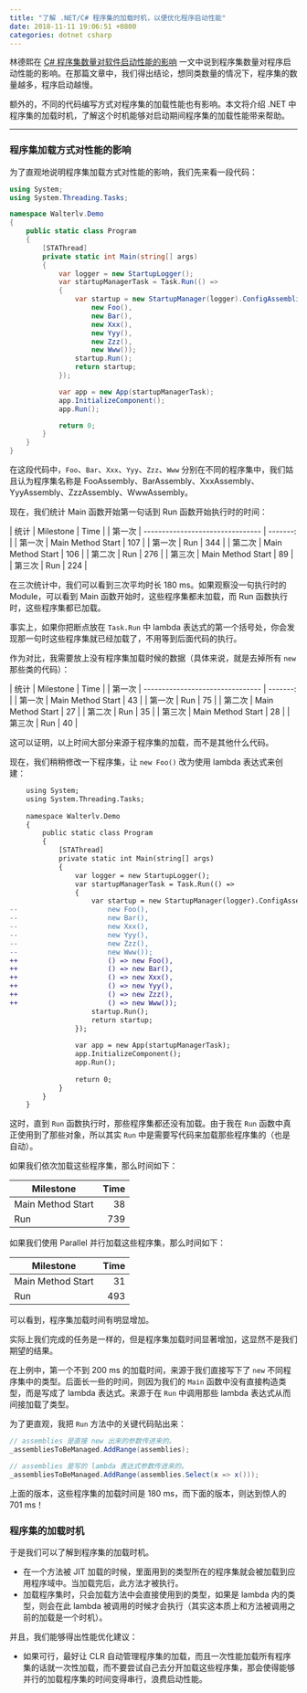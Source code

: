 ```yaml
---
title: "了解 .NET/C# 程序集的加载时机，以便优化程序启动性能"
date: 2018-11-11 19:06:51 +0800
categories: dotnet csharp
---
```


林德熙在 [C# 程序集数量对软件启动性能的影响](https://lindexi.gitee.io/post/C-%E7%A8%8B%E5%BA%8F%E9%9B%86%E6%95%B0%E9%87%8F%E5%AF%B9%E8%BD%AF%E4%BB%B6%E5%90%AF%E5%8A%A8%E6%80%A7%E8%83%BD%E7%9A%84%E5%BD%B1%E5%93%8D.html) 一文中说到程序集数量对程序启动性能的影响。在那篇文章中，我们得出结论，想同类数量的情况下，程序集的数量越多，程序启动越慢。

额外的，不同的代码编写方式对程序集的加载性能也有影响。本文将介绍 .NET 中程序集的加载时机，了解这个时机能够对启动期间程序集的加载性能带来帮助。

---

<div id="toc"></div>

### 程序集加载方式对性能的影响

为了直观地说明程序集加载方式对性能的影响，我们先来看一段代码：

```csharp
using System;
using System.Threading.Tasks;

namespace Walterlv.Demo
{
    public static class Program
    {
        [STAThread]
        private static int Main(string[] args)
        {
            var logger = new StartupLogger();
            var startupManagerTask = Task.Run(() =>
            {
                var startup = new StartupManager(logger).ConfigAssemblies(
                    new Foo(),
                    new Bar(),
                    new Xxx(),
                    new Yyy(),
                    new Zzz(),
                    new Www());
                startup.Run();
                return startup;
            });

            var app = new App(startupManagerTask);
            app.InitializeComponent();
            app.Run();

            return 0;
        }
    }
}
```

在这段代码中，`Foo`、`Bar`、`Xxx`、`Yyy`、`Zzz`、`Www` 分别在不同的程序集中，我们姑且认为程序集名称是 FooAssembly、BarAssembly、XxxAssembly、YyyAssembly、ZzzAssembly、WwwAssembly。

现在，我们统计 Main 函数开始第一句话到 Run 函数开始执行时的时间：

| 统计   | Milestone                        |     Time |
| 第一次 | -------------------------------- | -------: |
| 第一次 | Main Method Start                |      107 |
| 第一次 | Run                              |      344 |
| 第二次 | Main Method Start                |      106 |
| 第二次 | Run                              |      276 |
| 第三次 | Main Method Start                |       89 |
| 第三次 | Run                              |      224 |

在三次统计中，我们可以看到三次平均时长 180 ms。如果观察没一句执行时的 Module，可以看到 Main 函数开始时，这些程序集都未加载，而 Run 函数执行时，这些程序集都已加载。

事实上，如果你把断点放在 `Task.Run` 中 lambda 表达式的第一个括号处，你会发现那一句时这些程序集就已经加载了，不用等到后面代码的执行。

作为对比，我需要放上没有程序集加载时候的数据（具体来说，就是去掉所有 `new` 那些类的代码）：

| 统计   | Milestone                        |     Time |
| 第一次 | -------------------------------- | -------: |
| 第一次 | Main Method Start                |       43 |
| 第一次 | Run                              |       75 |
| 第二次 | Main Method Start                |       27 |
| 第二次 | Run                              |       35 |
| 第三次 | Main Method Start                |       28 |
| 第三次 | Run                              |       40 |

这可以证明，以上时间大部分来源于程序集的加载，而不是其他什么代码。

现在，我们稍稍修改一下程序集，让 `new Foo()` 改为使用 lambda 表达式来创建：

```diff
    using System;
    using System.Threading.Tasks;
    
    namespace Walterlv.Demo
    {
        public static class Program
        {
            [STAThread]
            private static int Main(string[] args)
            {
                var logger = new StartupLogger();
                var startupManagerTask = Task.Run(() =>
                {
                    var startup = new StartupManager(logger).ConfigAssemblies(
--                      new Foo(),
--                      new Bar(),
--                      new Xxx(),
--                      new Yyy(),
--                      new Zzz(),
--                      new Www());
++                      () => new Foo(),
++                      () => new Bar(),
++                      () => new Xxx(),
++                      () => new Yyy(),
++                      () => new Zzz(),
++                      () => new Www());
                    startup.Run();
                    return startup;
                });
    
                var app = new App(startupManagerTask);
                app.InitializeComponent();
                app.Run();
    
                return 0;
            }
        }
    }
```

这时，直到 `Run` 函数执行时，那些程序集都还没有加载。由于我在 `Run` 函数中真正使用到了那些对象，所以其实 `Run` 中是需要写代码来加载那些程序集的（也是自动）。

如果我们依次加载这些程序集，那么时间如下：

| Milestone                        |     Time |
| -------------------------------- | -------: |
| Main Method Start                |       38 |
| Run                              |      739 |

如果我们使用 Parallel 并行加载这些程序集，那么时间如下：

| Milestone                        |     Time |
| -------------------------------- | -------: |
| Main Method Start                |       31 |
| Run                              |      493 |

可以看到，程序集加载时间有明显增加。

实际上我们完成的任务是一样的，但是程序集加载时间显著增加，这显然不是我们期望的结果。

在上例中，第一个不到 200 ms 的加载时间，来源于我们直接写下了 `new` 不同程序集中的类型。后面长一些的时间，则因为我们的 `Main` 函数中没有直接构造类型，而是写成了 lambda 表达式。来源于在 `Run` 中调用那些 lambda 表达式从而间接加载了类型。

为了更直观，我把 `Run` 方法中的关键代码贴出来：

```csharp
// assemblies 是直接 new 出来的参数传进来的。
_assembliesToBeManaged.AddRange(assemblies);
```

```csharp
// assemblies 是写的 lambda 表达式参数传进来的。
_assembliesToBeManaged.AddRange(assemblies.Select(x => x()));
```

上面的版本，这些程序集的加载时间是 180 ms，而下面的版本，则达到惊人的 701 ms！

### 程序集的加载时机

于是我们可以了解到程序集的加载时机。

- 在一个方法被 JIT 加载的时候，里面用到的类型所在的程序集就会被加载到应用程序域中。当加载完后，此方法才被执行。
- 加载程序集时，只会加载方法中会直接使用到的类型，如果是 lambda 内的类型，则会在此 lambda 被调用的时候才会执行（其实这本质上和方法被调用之前的加载是一个时机）。

并且，我们能够得出性能优化建议：

- 如果可行，最好让 CLR 自动管理程序集的加载，而且一次性能加载所有程序集的话就一次性加载，而不要尝试自己去分开加载这些程序集，那会使得能够并行的加载程序集的时间变得串行，浪费启动性能。
